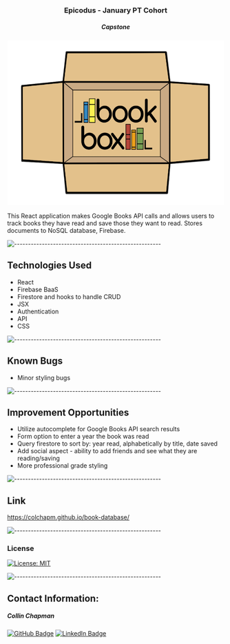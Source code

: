<h3 align="center"> Epicodus - January PT Cohort </h3>
<h5 align="center"> Capstone  </h5>

<p align="center"> 
<img src="./src/img/bookboxlogo2.png" alt="bookbox logo" height="382px">
</p>

<p>This React application makes Google Books API calls and allows users to track books they have read and save those they want to read. Stores documents to NoSQL database, Firebase.</p>

![-----------------------------------------------------](https://raw.githubusercontent.com/andreasbm/readme/master/assets/lines/rainbow.png)

## Technologies Used

* React
* Firebase BaaS
* Firestore and hooks to handle CRUD
* JSX
* Authentication
* API
* CSS

![-----------------------------------------------------](https://raw.githubusercontent.com/andreasbm/readme/master/assets/lines/rainbow.png)


## Known Bugs

* Minor styling bugs

![-----------------------------------------------------](https://raw.githubusercontent.com/andreasbm/readme/master/assets/lines/rainbow.png)

## Improvement Opportunities 

* Utilize autocomplete for Google Books API search results
* Form option to enter a year the book was read
* Query firestore to sort by: year read, alphabetically by title, date saved
* Add social aspect - ability to add friends and see what they are reading/saving
* More professional grade styling

![-----------------------------------------------------](https://raw.githubusercontent.com/andreasbm/readme/master/assets/lines/rainbow.png)

## Link

https://colchapm.github.io/book-database/

![-----------------------------------------------------](https://raw.githubusercontent.com/andreasbm/readme/master/assets/lines/rainbow.png)

### License

[![License: MIT](https://img.shields.io/badge/License-MIT-yellow.svg)](https://github.com/saoud/csharp-TDD-template/blob/main/LICENSE)

![-----------------------------------------------------](https://raw.githubusercontent.com/andreasbm/readme/master/assets/lines/rainbow.png)



## Contact Information:

<h5>Collin Chapman</h5>

[![GitHub Badge](https://img.shields.io/badge/GitHub-100000?style=for-the-badge&logo=github&logoColor=white)](https://github.com/colchapm)
[![LinkedIn Badge](https://img.shields.io/badge/LinkedIn-0077B5?style=for-the-badge&logo=linkedin&logoColor=white)](https://www.linkedin.com/in/colchapm/)
